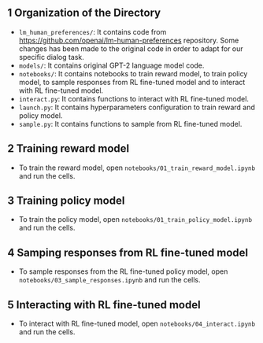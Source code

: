 ## 1 Organization of the Directory
 * `lm_human_preferences/`: It contains code from https://github.com/openai/lm-human-preferences repository. Some changes has been made to the original code in order to adapt for our specific dialog task.  
 * `models/`: It contains original GPT-2 language model code.
 * `notebooks/`: It contains notebooks to train reward model, to train policy model, to sample responses from RL fine-tuned model and to interact with RL fine-tuned model.
 * `interact.py`: It contains functions to interact with RL fine-tuned model. 
 * `launch.py`: It contains hyperparameters configuration to train reward and policy model.
 * `sample.py`: It contains functions to sample from RL fine-tuned model.

## 2 Training reward model 

 * To train the reward model, open `notebooks/01_train_reward_model.ipynb` and run the cells.

## 3 Training policy model  

 * To train the policy model, open `notebooks/01_train_policy_model.ipynb` and run the cells.

## 4 Samping responses from RL fine-tuned model

 * To sample responses from the RL fine-tuned policy model, open `notebooks/03_sample_responses.ipynb` and run the cells.

## 5 Interacting with RL fine-tuned model

 * To interact with RL fine-tuned model, open `notebooks/04_interact.ipynb` and run the cells.
